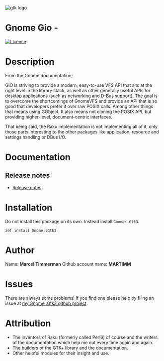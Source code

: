 ![gtk logo][logo]

# Gnome Gio -

[![License](http://martimm.github.io/label/License-label.svg)](http://www.perlfoundation.org/artistic_license_2_0)

# Description

From the Gnome documentation;

GIO is striving to provide a modern, easy-to-use VFS API that sits at the right level in the library stack, as well as other generally useful APIs for desktop applications (such as networking and D-Bus support). The goal is to overcome the shortcomings of GnomeVFS and provide an API that is so good that developers prefer it over raw POSIX calls. Among other things that means using GObject. It also means not cloning the POSIX API, but providing higher-level, document-centric interfaces.

That being said, the Raku implementation is not implementing all of it, only those parts interesting to the other packages like application, resource and settings handling or DBus I/O.


# Documentation
## Release notes
* [Release notes][changes]

# Installation
Do not install this package on its own. Instead install `Gnome::Gtk3`.

`zef install Gnome::Gtk3`


# Author

Name: **Marcel Timmerman**
Github account name: **MARTIMM**

# Issues

There are always some problems! If you find one please help by filing an issue at [my Gnome::Gtk3 github project][issues].

# Attribution
* The inventors of Raku (formerly called Perl6) of course and the writers of the documentation which help me out every time again and again.
* The builders of the GTK+ library and the documentation.
* Other helpful modules for their insight and use.

[//]: # (---- [refs] ----------------------------------------------------------)
[changes]: https://github.com/MARTIMM/perl6-gnome-gobject/blob/master/CHANGES.md
[logo]: https://martimm.github.io/perl6-gnome-gtk3/content-docs/images/gtk-perl6.png
[issues]: https://github.com/MARTIMM/perl6-gnome-gtk3/issues

